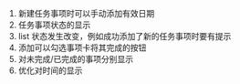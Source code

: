 1. 新建任务事项时可以手动添加有效日期
1. 任务事项状态的显示
1. list 状态发生改变，例如成功添加了新的任务事项时要有提示
1. 添加可以勾选事项卡将其完成的按钮
1. 对未完成/已完成的事项分别显示
1. 优化对时间的显示
